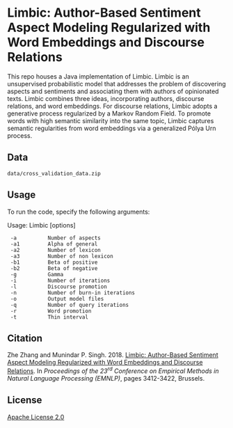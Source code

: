 # Limbic: Author-Based Sentiment Aspect Modeling Regularized with Word Embeddings and Discourse Relations

This repo houses a Java implementation of Limbic. Limbic is an unsupervised probabilistic model that addresses the
problem of discovering aspects and sentiments and associating them with authors
of opinionated texts. Limbic combines three ideas, incorporating authors,
discourse relations, and word embeddings. For discourse relations, Limbic
adopts a generative process regularized by a Markov Random Field. To promote
words with high semantic similarity into the same topic, Limbic captures
semantic regularities from word embeddings via a generalized Pólya Urn
process.

## Data

```
data/cross_validation_data.zip
```

## Usage

To run the code, specify the following arguments:

Usage: Limbic [options]
```
 -a          Number of aspects
 -a1         Alpha of general
 -a2         Number of lexicon
 -a3         Number of non lexicon
 -b1         Beta of positive
 -b2         Beta of negative
 -g          Gamma
 -i          Number of iterations
 -l          Discourse promotion
 -n          Number of burn-in iterations
 -o          Output model files
 -q          Number of query iterations
 -r          Word promotion
 -t          Thin interval
```

## Citation

Zhe Zhang and Munindar P. Singh. 2018. [Limbic: Author-Based Sentiment Aspect Modeling Regularized with Word Embeddings and Discourse Relations](http://aclweb.org/anthology/D18-1378).  In <i> Proceedings of the 23<sup>rd</sup> Conference on Empirical Methods in Natural Language Processing (EMNLP)</i>, pages 3412-3422, Brussels. 

## License

[Apache License 2.0](LICENSE)
